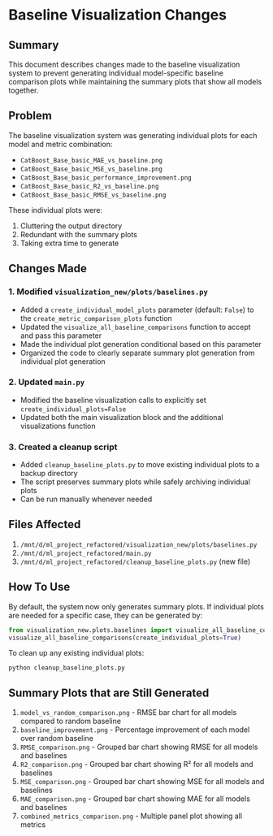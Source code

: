 # Baseline Visualization Changes

## Summary
This document describes changes made to the baseline visualization system to prevent generating individual model-specific baseline comparison plots while maintaining the summary plots that show all models together.

## Problem
The baseline visualization system was generating individual plots for each model and metric combination:
- `CatBoost_Base_basic_MAE_vs_baseline.png`
- `CatBoost_Base_basic_MSE_vs_baseline.png`
- `CatBoost_Base_basic_performance_improvement.png`
- `CatBoost_Base_basic_R2_vs_baseline.png`
- `CatBoost_Base_basic_RMSE_vs_baseline.png`

These individual plots were:
1. Cluttering the output directory
2. Redundant with the summary plots
3. Taking extra time to generate

## Changes Made

### 1. Modified `visualization_new/plots/baselines.py`
- Added a `create_individual_model_plots` parameter (default: `False`) to the `create_metric_comparison_plots` function
- Updated the `visualize_all_baseline_comparisons` function to accept and pass this parameter
- Made the individual plot generation conditional based on this parameter
- Organized the code to clearly separate summary plot generation from individual plot generation

### 2. Updated `main.py` 
- Modified the baseline visualization calls to explicitly set `create_individual_plots=False`
- Updated both the main visualization block and the additional visualizations function

### 3. Created a cleanup script
- Added `cleanup_baseline_plots.py` to move existing individual plots to a backup directory
- The script preserves summary plots while safely archiving individual plots
- Can be run manually whenever needed

## Files Affected
1. `/mnt/d/ml_project_refactored/visualization_new/plots/baselines.py`
2. `/mnt/d/ml_project_refactored/main.py`
3. `/mnt/d/ml_project_refactored/cleanup_baseline_plots.py` (new file)

## How To Use
By default, the system now only generates summary plots. If individual plots are needed for a specific case, they can be generated by:

```python
from visualization_new.plots.baselines import visualize_all_baseline_comparisons
visualize_all_baseline_comparisons(create_individual_plots=True)
```

To clean up any existing individual plots:
```
python cleanup_baseline_plots.py
```

## Summary Plots that are Still Generated
1. `model_vs_random_comparison.png` - RMSE bar chart for all models compared to random baseline
2. `baseline_improvement.png` - Percentage improvement of each model over random baseline
3. `RMSE_comparison.png` - Grouped bar chart showing RMSE for all models and baselines
4. `R2_comparison.png` - Grouped bar chart showing R² for all models and baselines
5. `MSE_comparison.png` - Grouped bar chart showing MSE for all models and baselines
6. `MAE_comparison.png` - Grouped bar chart showing MAE for all models and baselines
7. `combined_metrics_comparison.png` - Multiple panel plot showing all metrics